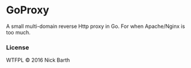 # GoProxy

A small multi-domain reverse Http proxy in Go. For when Apache/Nginx is too much.

### License
WTFPL &copy; 2016 Nick Barth
